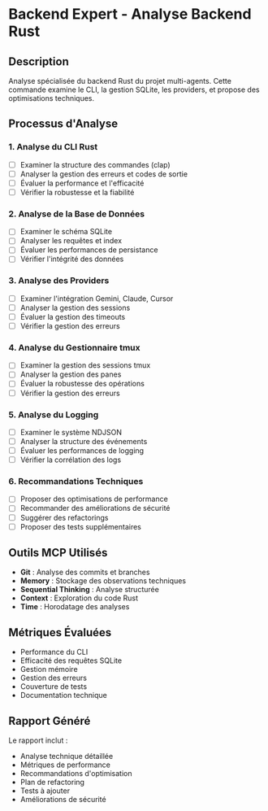 # Backend Expert - Analyse Backend Rust

## Description
Analyse spécialisée du backend Rust du projet multi-agents. Cette commande examine le CLI, la gestion SQLite, les providers, et propose des optimisations techniques.

## Processus d'Analyse

### 1. Analyse du CLI Rust
- [ ] Examiner la structure des commandes (clap)
- [ ] Analyser la gestion des erreurs et codes de sortie
- [ ] Évaluer la performance et l'efficacité
- [ ] Vérifier la robustesse et la fiabilité

### 2. Analyse de la Base de Données
- [ ] Examiner le schéma SQLite
- [ ] Analyser les requêtes et index
- [ ] Évaluer les performances de persistance
- [ ] Vérifier l'intégrité des données

### 3. Analyse des Providers
- [ ] Examiner l'intégration Gemini, Claude, Cursor
- [ ] Analyser la gestion des sessions
- [ ] Évaluer la gestion des timeouts
- [ ] Vérifier la gestion des erreurs

### 4. Analyse du Gestionnaire tmux
- [ ] Examiner la gestion des sessions tmux
- [ ] Analyser la gestion des panes
- [ ] Évaluer la robustesse des opérations
- [ ] Vérifier la gestion des erreurs

### 5. Analyse du Logging
- [ ] Examiner le système NDJSON
- [ ] Analyser la structure des événements
- [ ] Évaluer les performances de logging
- [ ] Vérifier la corrélation des logs

### 6. Recommandations Techniques
- [ ] Proposer des optimisations de performance
- [ ] Recommander des améliorations de sécurité
- [ ] Suggérer des refactorings
- [ ] Proposer des tests supplémentaires

## Outils MCP Utilisés
- **Git** : Analyse des commits et branches
- **Memory** : Stockage des observations techniques
- **Sequential Thinking** : Analyse structurée
- **Context** : Exploration du code Rust
- **Time** : Horodatage des analyses

## Métriques Évaluées
- Performance du CLI
- Efficacité des requêtes SQLite
- Gestion mémoire
- Gestion des erreurs
- Couverture de tests
- Documentation technique

## Rapport Généré
Le rapport inclut :
- Analyse technique détaillée
- Métriques de performance
- Recommandations d'optimisation
- Plan de refactoring
- Tests à ajouter
- Améliorations de sécurité
